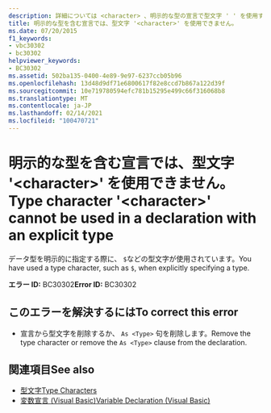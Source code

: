 ```yaml
---
description: 詳細については <character> 、明示的な型の宣言で型文字 ' ' を使用することはできません
title: 明示的な型を含む宣言では、型文字 '<character>' を使用できません。
ms.date: 07/20/2015
f1_keywords:
- vbc30302
- bc30302
helpviewer_keywords:
- BC30302
ms.assetid: 502ba135-0400-4e89-9e97-6237ccb05b96
ms.openlocfilehash: 13d48d9df71e6800617f82e8ccd7b867a122d39f
ms.sourcegitcommit: 10e719780594efc781b15295e499c66f316068b8
ms.translationtype: MT
ms.contentlocale: ja-JP
ms.lasthandoff: 02/14/2021
ms.locfileid: "100470721"
---
```

# <a name="type-character-character-cannot-be-used-in-a-declaration-with-an-explicit-type"></a><span data-ttu-id="d4ee0-103">明示的な型を含む宣言では、型文字 '\<character>' を使用できません。</span><span class="sxs-lookup"><span data-stu-id="d4ee0-103">Type character '\<character>' cannot be used in a declaration with an explicit type</span></span>

<span data-ttu-id="d4ee0-104">データ型を明示的に指定する際に、 `$`などの型文字が使用されています。</span><span class="sxs-lookup"><span data-stu-id="d4ee0-104">You have used a type character, such as `$`, when explicitly specifying a type.</span></span>  
  
 <span data-ttu-id="d4ee0-105">**エラー ID:** BC30302</span><span class="sxs-lookup"><span data-stu-id="d4ee0-105">**Error ID:** BC30302</span></span>  
  
## <a name="to-correct-this-error"></a><span data-ttu-id="d4ee0-106">このエラーを解決するには</span><span class="sxs-lookup"><span data-stu-id="d4ee0-106">To correct this error</span></span>  
  
- <span data-ttu-id="d4ee0-107">宣言から型文字を削除するか、 `As <Type>` 句を削除します。</span><span class="sxs-lookup"><span data-stu-id="d4ee0-107">Remove the type character or remove the `As <Type>` clause from the declaration.</span></span>  
  
## <a name="see-also"></a><span data-ttu-id="d4ee0-108">関連項目</span><span class="sxs-lookup"><span data-stu-id="d4ee0-108">See also</span></span>

- [<span data-ttu-id="d4ee0-109">型文字</span><span class="sxs-lookup"><span data-stu-id="d4ee0-109">Type Characters</span></span>](../programming-guide/language-features/data-types/type-characters.md)
- [<span data-ttu-id="d4ee0-110">変数宣言 (Visual Basic)</span><span class="sxs-lookup"><span data-stu-id="d4ee0-110">Variable Declaration (Visual Basic)</span></span>](../programming-guide/language-features/variables/variable-declaration.md)
